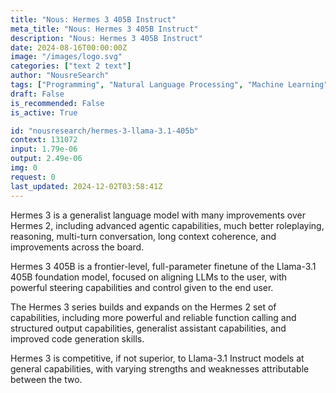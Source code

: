 ```yaml
---
title: "Nous: Hermes 3 405B Instruct"
meta_title: "Nous: Hermes 3 405B Instruct"
description: "Nous: Hermes 3 405B Instruct"
date: 2024-08-16T00:00:00Z
image: "/images/logo.svg"
categories: ["text 2 text"]
author: "NousreSearch"
tags: ["Programming", "Natural Language Processing", "Machine Learning", "Generative AI", "Chatbots"]
draft: False
is_recommended: False
is_active: True

id: "nousresearch/hermes-3-llama-3.1-405b"
context: 131072
input: 1.79e-06
output: 2.49e-06
img: 0
request: 0
last_updated: 2024-12-02T03:58:41Z
---
```


Hermes 3 is a generalist language model with many improvements over Hermes 2, including advanced agentic capabilities, much better roleplaying, reasoning, multi-turn conversation, long context coherence, and improvements across the board.

Hermes 3 405B is a frontier-level, full-parameter finetune of the Llama-3.1 405B foundation model, focused on aligning LLMs to the user, with powerful steering capabilities and control given to the end user.

The Hermes 3 series builds and expands on the Hermes 2 set of capabilities, including more powerful and reliable function calling and structured output capabilities, generalist assistant capabilities, and improved code generation skills.

Hermes 3 is competitive, if not superior, to Llama-3.1 Instruct models at general capabilities, with varying strengths and weaknesses attributable between the two.

